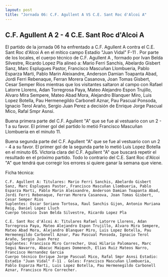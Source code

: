 ```yaml
--- 
layout: post 
title: "Jornada 06: C.F. Agullent A VS C.E. Sant Roc d'Alcoi A"
---
```


## C.F. Agullent A 2 - 4 C.E. Sant Roc d'Alcoi A

El partido de la jornada 06 ha enfrentado a C.F. Agullent A contra el C.E. Sant Roc d'Alcoi A en el mítico campo Estadio "Juan Vidal" F-11 . Por parte de los locales, el cuerpo técnico de C.F. Agullent A , formado por Ivan Belda Silvestre, Ricardo Lopez Pla alineó a: Mario Ferri Sanchis, Abelardo Gisbert Sanz, Marc Esplugues Pastor, Francisco Mascuñan Llombueria, Pablo Esparza Marti, Pablo Marin Aleixandre, Anderson Damian Toapanta Abad, Jordi Ferri Rebenaque, Ferran Morera Casanova, Joan Tomas Gisbert, Cesar Semper Rios mientras que los visitantes saltaron al campo con Rafael Latorre Llorens, Adan Torregrosa Paya, Mateo Alejandro Espon Trujillo, Alvaro Mira Sempere, Mateo Abad Mora, Alejandro Blanquer Miro, Luis Lopez Botella, Pau Hermenegildo Carbonell Aznar, Pau Pascual Ponsoda, Ignacio Terol Araño, Sergio Juan Perez a decisión de Enrique Jorge Pascual Mico, Rafal Smpr Asnsi. 

Buena primera parte del C.F. Agullent "A" que se fue al vestuario con un 2 - 1 a su favor. El primer gol del partido lo metió Francisco Mascuñan Llombueria en el minuto 11. 

Buena segunda parte del C.F. Agullent "A" que se fue al vestuario con un 2 - 4 a su favor. El primer gol de la segunda parte lo metió Luis Lopez Botella en el minuto 65. Victoria clara del C.F. Agullent "A" que buscará repetir el resultado en el próximo partido. Todo lo contrario del C.E. Sant Roc d'Alcoi "A" que tendrá que corregir los errores si quiere ganar la semana que viene. 

Ficha técnica: 
    
    C.F. Agullent A: Titulares: Mario Ferri Sanchis, Abelardo Gisbert Sanz, Marc Esplugues Pastor, Francisco Mascuñan Llombueria, Pablo Esparza Marti, Pablo Marin Aleixandre, Anderson Damian Toapanta Abad, Jordi Ferri Rebenaque, Ferran Morera Casanova, Joan Tomas Gisbert, Cesar Semper Rios 
    Suplentes: Oscar Soriano Tortosa, Raul Sanchis Gijon, Antonio Muriana Reig, Daniel Lopez Lluch 
    Cuerpo técnico Ivan Belda Silvestre, Ricardo Lopez Pla 
    
    C.E. Sant Roc d'Alcoi A: Titulares Rafael Latorre Llorens, Adan Torregrosa Paya, Mateo Alejandro Espon Trujillo, Alvaro Mira Sempere, Mateo Abad Mora, Alejandro Blanquer Miro, Luis Lopez Botella, Pau Hermenegildo Carbonell Aznar, Pau Pascual Ponsoda, Ignacio Terol Araño, Sergio Juan Perez
    Suplentes: Francisco Miro Correcher, Unai Hilario Palomares, Marc Segui Navarro, Abacuc Maiques Domenech, Elias Ruiz Mateos Narro, Francisco Hernandez Garcia 
    Cuerpo técnico Enrique Jorge Pascual Mico, Rafal Smpr Asnsi Estadio: Estadio "Juan Vidal" F-11 . Goles: Francisco Mascuñan Llombueria, Pablo Esparza Marti, Luis Lopez Botella, Pau Hermenegildo Carbonell Aznar, Francisco Miro Correcher.  